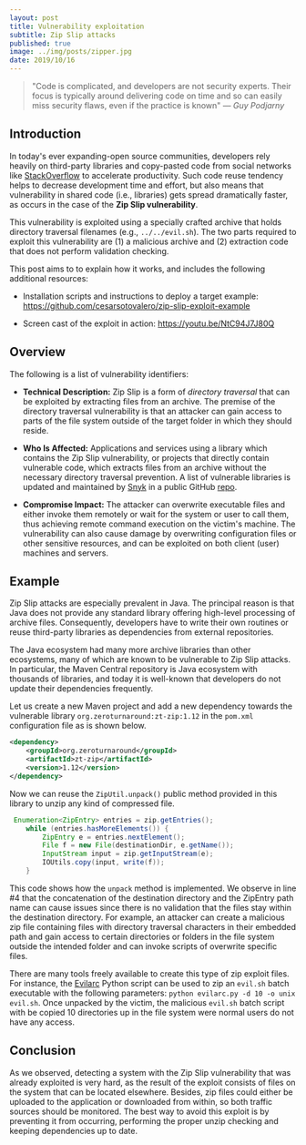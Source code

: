 ```yaml
---
layout: post
title: Vulnerability exploitation
subtitle: Zip Slip attacks
published: true
image: ../img/posts/zipper.jpg
date: 2019/10/16
---
```


>"Code is complicated, and developers are not security experts. Their focus is typically around delivering code on time and so can
easily miss security flaws, even if the practice is known" *― Guy Podjarny*

## Introduction

In today's ever expanding-open source communities, developers rely heavily on third-party libraries and copy-pasted code from social networks like [StackOverflow](https://stackoverflow.com/) to accelerate productivity. Such code reuse tendency helps to decrease development time and effort, but also means that vulnerability in shared code (i.e., libraries) gets spread dramatically faster, as occurs in the case of the **Zip Slip vulnerability**.

This vulnerability is exploited using a specially crafted archive that holds directory traversal filenames (e.g., `../../evil.sh`). The two parts required to exploit this vulnerability are (1) a malicious archive and (2) extraction code that does not perform validation checking.

This post aims to to explain how it works, and includes the following additional resources:

-   Installation scripts and instructions to deploy a target example:
    <https://github.com/cesarsotovalero/zip-slip-exploit-example>

-   Screen cast of the exploit in action: <https://youtu.be/NtC94J7J80Q>

## Overview

The following is a list of vulnerability identifiers:

-   **Technical Description:** Zip Slip is a form of *directory
    traversal* that can be exploited by extracting files from an
    archive. The premise of the directory traversal vulnerability is
    that an attacker can gain access to parts of the file system outside
    of the target folder in which they should reside.

-   **Who Is Affected:** Applications and services using a library which
    contains the Zip Slip vulnerability, or projects that directly
    contain vulnerable code, which extracts files from an archive
    without the necessary directory traversal prevention. A list of
    vulnerable libraries is updated and maintained by [Snyk](https://snyk.io) in a
    public GitHub [repo](https://github.com/snyk/zip-slip-vulnerability).

-   **Compromise Impact:** The attacker can overwrite executable files
    and either invoke them remotely or wait for the system or user to
    call them, thus achieving remote command execution on the victim's
    machine. The vulnerability can also cause damage by overwriting
    configuration files or other sensitive resources, and can be
    exploited on both client (user) machines and servers.

## Example

Zip Slip attacks are especially prevalent in Java. The principal reason is that Java does not provide any standard library offering high-level processing of archive files. Consequently, developers have to write their own routines or reuse third-party libraries as dependencies from external repositories.

The Java ecosystem had many more archive libraries than other ecosystems, many of which are known to be vulnerable to Zip Slip attacks. In particular, the Maven Central repository is Java ecosystem with thousands of libraries, and today it is well-known that developers do not update their dependencies frequently.

Let us create a new Maven project and add a new dependency towards the
vulnerable library `org.zeroturnaround:zt-zip:1.12` in the `pom.xml`
configuration file as is shown below.
 
 ```xml
 <dependency>
     <groupId>org.zeroturnaround</groupId>
     <artifactId>zt-zip</artifactId>
     <version>1.12</version>
 </dependency>
 ```

 Now we can reuse the `ZipUtil.unpack()` public method provided in this library to unzip any kind of compressed file. 

```java
 Enumeration<ZipEntry> entries = zip.getEntries();
    while (entries.hasMoreElements()) {
        ZipEntry e = entries.nextElement();
        File f = new File(destinationDir, e.getName());
        InputStream input = zip.getInputStream(e);
        IOUtils.copy(input, write(f));
    }
```

This code shows how the `unpack` method is implemented. We observe in line #4 that the concatenation of the destination directory and the ZipEntry path name can cause issues since there is no validation that the files stay within the destination directory. For example, an attacker can create a malicious zip file containing files with directory traversal characters in their embedded path and gain access to certain directories or folders in the file system outside the intended folder and can invoke scripts of overwrite specific files.

There are many tools freely available to create this type of zip exploit files. For instance, the [Evilarc](https://github.com/ptoomey3/evilarc) Python script can be used to zip an `evil.sh` batch executable with the following parameters: `python evilarc.py -d 10 -o unix evil.sh`. Once unpacked by the victim, the malicious `evil.sh` batch script with be copied $10$ directories up in the file system were normal users do not have any access.

 ## Conclusion
 
 As we observed, detecting a system with the Zip Slip vulnerability that  was already exploited is very hard, as the result of the exploit  consists of files on the system that can be located elsewhere. Besides,  zip files could either be uploaded to the application or downloaded from  within, so both traffic sources should be monitored. The  best way to avoid this exploit is by preventing it from occurring,  performing the proper unzip checking and keeping dependencies up to  date.
